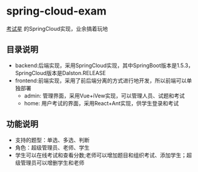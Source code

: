 # spring-cloud-exam
[考试星](https://www.kaoshixing.com) 的SpringCloud实现，业余搞着玩地

## 目录说明
+ backend:后端实现，采用SpringCloud实现，其中SpringBoot版本是1.5.3，SpringCloud版本是Dalston.RELEASE
+ frontend:前端实现，采用了前后端分离的方式进行地开发，所以前端可以单独部署
  + admin: 管理界面，采用Vue+iVew实现，可以管理人员、试题和考试
  + home:  用户考试的界面，采用React+Ant实现，供学生登录和考试

## 功能说明

+ 支持的题型：单选、多选、判断
+ 角色：超级管理员、老师、学生
+ 学生可以在线考试和查看分数;老师可以增加题目和组织考试、添加学生；超级管理员可以增删学生和老师
